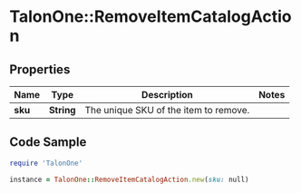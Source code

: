 # TalonOne::RemoveItemCatalogAction

## Properties

Name | Type | Description | Notes
------------ | ------------- | ------------- | -------------
**sku** | **String** | The unique SKU of the item to remove. | 

## Code Sample

```ruby
require 'TalonOne'

instance = TalonOne::RemoveItemCatalogAction.new(sku: null)
```


